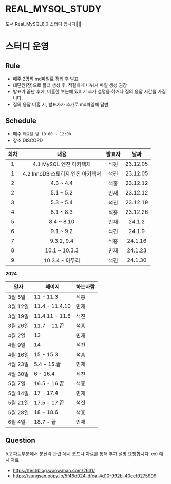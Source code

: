 # REAL_MYSQL_STUDY
도서 Real_MySQL8.0 스터디 입니다✍🏻

# 스터디 운영

## Rule
* 매주 2명씩 md파일로 정리 후 발표
* 대단원(장)으로 폴더 생성 후, 적절하게 나눠서 파일 생성 권장
* 발표가 끝난 후에, 미흡한 부분에 있어서 추가 설명을 하거나 질의 응답 시간을 가집니다.
* 질의 응답 미흡 시, 발표자가 추가로 md파일에 답변.

## Schedule
- 매주  `화요일 밤 10:00 ~ 12:00`  
- 장소 DISCORD
 
 
 
|회차|내용|발표자|날짜|
| :---: | :---: | :---: | :---: |
| 1 | 4.1 MySQL 엔진 아키텍처 | 석원 | 23.12.05 |
| 1 | 4.2 InnoDB 스토리지 엔진 아키텍처 | 석진 | 23.12.05 |
| 2 | 4.3 ~ 4.4 | 석홍 | 23.12.12 |
| 2 | 5.1 ~ 5.2 | 민재 | 23.12.12 |
| 3 | 5.3 ~ 5.4 | 석진 | 23.12.19 |
| 4 | 8.1 ~ 8.3 | 석홍 | 23.12.26 |
| 5 | 8.4 ~ 8.10  | 민재 | 24.1.2 |
| 6 | 9.1 ~ 9.2 | 석진 | 24.1.9 |
| 7 | 9.3.2, 9.4  | 석홍 | 24.1.16 |
| 8 | 10.1 ~ 10.3.3  | 민재 | 24.1.23 |
| 9 | 10.3.4 ~ 마무리 | 석진 | 24.1.30 |

**2024**

|일자|페이지|하는사람|
|-------|----------|----|
|3월 5일|11 - 11.3|석홍|
|3월 12일|11.4 - 11.4.10|민재|
|3월 19일|11.4.11 - 11.6|석진|
|3월 26일|11.7 - 11.끝|석홍|
|4월 2일|13|민재|
|4월 9일|14|석진|
|4월 16일|15 - 15.3|석홍|
|4월 23일|5.4 - 15.끝|민재|
|4월 30일|6 - 16.4|석진|
|5월 7일|16.5 - 16.끝|석홍|
|5월 14일|17 - 17.4|민재|
|5월 21일|17.5 - 17.끝|석진|
|5월 28일|18 - 18.6|석홍|
|6월 4일|18.7 - 끝|민재|

## Question
5.2 파트부분에서 분산락 관련 예시 코드나 자료를 통해 추가 설명 요청합니다. 
ex) 예시 자료   
* https://techblog.woowahan.com/2631/
* https://sungsan.oopy.io/5f46d024-dfea-4d10-992b-40cef9275999
